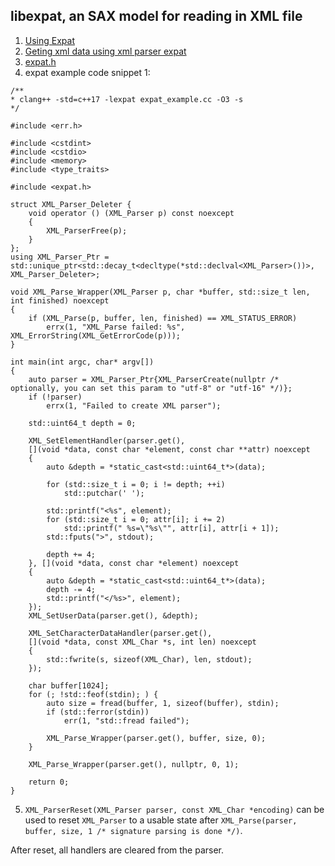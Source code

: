 ## libexpat, an SAX model for reading in XML file

 1. [Using Expat]
 2. [Geting xml data using xml parser expat]
 3. [expat.h]
 4. expat example code snippet 1:
 
 ```
 /**
 * clang++ -std=c++17 -lexpat expat_example.cc -O3 -s
 */
 
 #include <err.h>
 
 #include <cstdint>
 #include <cstdio>
 #include <memory>
 #include <type_traits>
 
 #include <expat.h>
 
 struct XML_Parser_Deleter {
     void operator () (XML_Parser p) const noexcept
     {
         XML_ParserFree(p);
     }
 };
 using XML_Parser_Ptr = std::unique_ptr<std::decay_t<decltype(*std::declval<XML_Parser>())>, XML_Parser_Deleter>;
 
 void XML_Parse_Wrapper(XML_Parser p, char *buffer, std::size_t len, int finished) noexcept
 {
     if (XML_Parse(p, buffer, len, finished) == XML_STATUS_ERROR)
         errx(1, "XML_Parse failed: %s", XML_ErrorString(XML_GetErrorCode(p)));
 }
 
 int main(int argc, char* argv[])
 {
     auto parser = XML_Parser_Ptr{XML_ParserCreate(nullptr /* optionally, you can set this param to "utf-8" or "utf-16" */)};
     if (!parser)
         errx(1, "Failed to create XML parser");
 
     std::uint64_t depth = 0;
 
     XML_SetElementHandler(parser.get(), 
     [](void *data, const char *element, const char **attr) noexcept
     {
         auto &depth = *static_cast<std::uint64_t*>(data);
 
         for (std::size_t i = 0; i != depth; ++i)
             std::putchar(' ');
 
         std::printf("<%s", element);
         for (std::size_t i = 0; attr[i]; i += 2)
             std::printf(" %s=\"%s\"", attr[i], attr[i + 1]);
         std::fputs(">", stdout);
 
         depth += 4;
     }, [](void *data, const char *element) noexcept
     {
         auto &depth = *static_cast<std::uint64_t*>(data);
         depth -= 4;
         std::printf("</%s>", element);
     });
     XML_SetUserData(parser.get(), &depth);
 
     XML_SetCharacterDataHandler(parser.get(), 
     [](void *data, const XML_Char *s, int len) noexcept
     {
         std::fwrite(s, sizeof(XML_Char), len, stdout);
     });
 
     char buffer[1024];
     for (; !std::feof(stdin); ) {
         auto size = fread(buffer, 1, sizeof(buffer), stdin);
         if (std::ferror(stdin))
             err(1, "std::fread failed");
 
         XML_Parse_Wrapper(parser.get(), buffer, size, 0);
     }
 
     XML_Parse_Wrapper(parser.get(), nullptr, 0, 1);
 
     return 0;
 }
 ```
 5. `XML_ParserReset(XML_Parser parser, const XML_Char *encoding)` can be used to reset `XML_Parser`
 to a usable state after `XML_Parse(parser, buffer, size, 1 /* signature parsing is done */)`.
 
 After reset, all handlers are cleared from the parser.
 
[Using Expat]: https://www.xml.com/pub/a/1999/09/expat/index.html
[Geting xml data using xml parser expat]: https://stackoverflow.com/questions/609376/geting-xml-data-using-xml-parser-expat
[expat.h]: https://github.com/libexpat/libexpat/blob/master/expat/lib/expat.h
